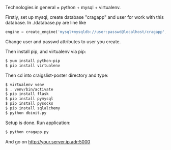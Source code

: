 Technologies in general = python + mysql + virtualenv.

Firstly, set up mysql, create database "cragapp" and user for work with this database.
In ./database.py are line like

```python
engine = create_engine('mysql+mysqldb://user:passwd@localhost/cragapp', convert_unicode=True)
```
Change user and passwd attributes to user you create.

Then install pip, and virtualenv via pip:

```bash
$ yum install python-pip
$ pip install virtualenv
```

Then cd into craigslist-poster directory and type:

```bash
$ virtualenv venv
$ . venv/bin/activate
$ pip install flask
$ pip install pymysql
$ pip install pysocks
$ pip install sqlalchemy
$ python dbinit.py
```

Setup is done. Run application:

```bash
$ python cragapp.py
```

And go on http://your.server.ip.adr:5000

